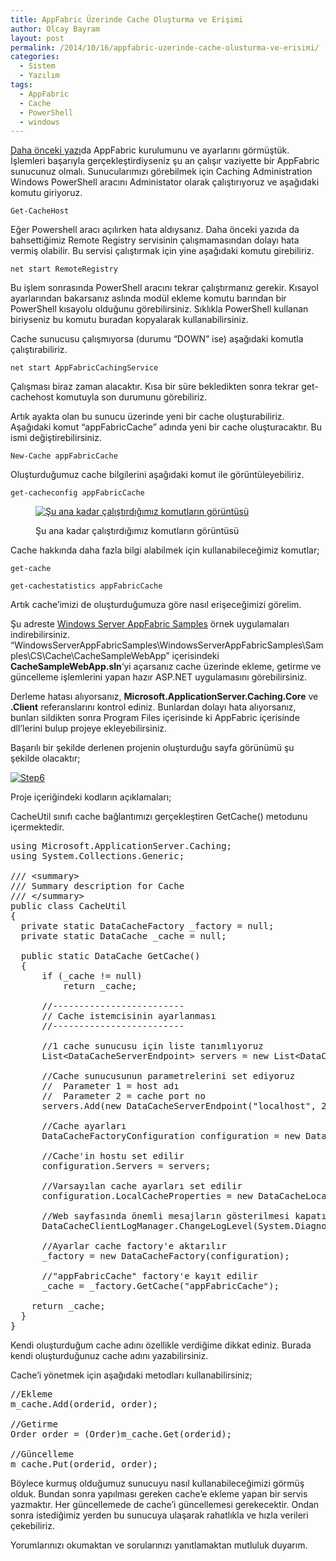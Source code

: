 ```yaml
---
title: AppFabric Üzerinde Cache Oluşturma ve Erişimi
author: Olcay Bayram
layout: post
permalink: /2014/10/16/appfabric-uzerinde-cache-olusturma-ve-erisimi/
categories:
  - Sistem
  - Yazılım
tags:
  - AppFabric
  - Cache
  - PowerShell
  - windows
---
```

[Daha önceki yazı][1]da AppFabric kurulumunu ve ayarlarını görmüştük. İşlemleri başarıyla gerçekleştirdiyseniz şu an çalışır vaziyette bir AppFabric sunucunuz olmalı. Sunucularımızı görebilmek için Caching Administration Windows PowerShell aracını Administator olarak çalıştırıyoruz ve aşağıdaki komutu giriyoruz.

`Get-CacheHost`

Eğer Powershell aracı açılırken hata aldıysanız. Daha önceki yazıda da bahsettiğimiz Remote Registry servisinin çalışmamasından dolayı hata vermiş olabilir. Bu servisi çalıştırmak için yine aşağıdaki komutu girebiliriz.

`net start RemoteRegistry`

Bu işlem sonrasında PowerShell aracını tekrar çalıştırmanız gerekir. Kısayol ayarlarından bakarsanız aslında modül ekleme komutu barından bir PowerShell kısayolu olduğunu görebilirsiniz. Sıklıkla PowerShell kullanan biriyseniz bu komutu buradan kopyalarak kullanabilirsiniz.

Cache sunucusu çalışmıyorsa (durumu &#8220;DOWN&#8221; ise) aşağıdaki komutla çalıştırabiliriz.

`net start AppFabricCachingService`

Çalışması biraz zaman alacaktır. Kısa bir süre bekledikten sonra tekrar get-cachehost komutuyla son durumunu görebiliriz.

Artık ayakta olan bu sunucu üzerinde yeni bir cache oluşturabiliriz. Aşağıdaki komut &#8220;appFabricCache&#8221; adında yeni bir cache oluşturacaktır. Bu ismi değiştirebilirsiniz.

`New-Cache appFabricCache`

Oluşturduğumuz cache bilgilerini aşağıdaki komut ile görüntüleyebiliriz.

`get-cacheconfig appFabricCache`<figure id="attachment_148" style="width: 668px" class="wp-caption aligncenter">

[<img src="http://i0.wp.com/otomatikmuhendis.com/wp-content/uploads/2014/10/Step5.png?fit=604%2C484" alt="Şu ana kadar çalıştırdığımız komutların görüntüsü" class="size-full wp-image-148" srcset="http://i0.wp.com/otomatikmuhendis.com/wp-content/uploads/2014/10/Step5.png?resize=300%2C240 300w, http://i0.wp.com/otomatikmuhendis.com/wp-content/uploads/2014/10/Step5.png?w=668 668w" sizes="(max-width: 668px) 100vw, 668px" data-recalc-dims="1" />][2]<figcaption class="wp-caption-text">Şu ana kadar çalıştırdığımız komutların görüntüsü</figcaption></figure> 

Cache hakkında daha fazla bilgi alabilmek için kullanabileceğimiz komutlar;

`get-cache`

`get-cachestatistics appFabricCache`

Artık cache&#8217;imizi de oluşturduğumuza göre nasıl erişeceğimizi görelim.

Şu adreste <a href="http://go.microsoft.com/fwlink/?LinkId=169336" target="_blank">Windows Server AppFabric Samples</a> örnek uygulamaları indirebilirsiniz. &#8220;WindowsServerAppFabricSamples\WindowsServerAppFabricSamples\Samples\CS\Cache\CacheSampleWebApp&#8221; içerisindeki **CacheSampleWebApp.sln**&#8216;yi açarsanız cache üzerinde ekleme, getirme ve güncelleme işlemlerini yapan hazır ASP.NET uygulamasını görebilirsiniz.

Derleme hatası alıyorsanız, **Microsoft.ApplicationServer.Caching.Core** ve **.Client** referanslarını kontrol ediniz. Bunlardan dolayı hata alıyorsanız, bunları sildikten sonra Program Files içerisinde ki AppFabric içerisinde dll&#8217;lerini bulup projeye ekleyebilirsiniz.

Başarılı bir şekilde derlenen projenin oluşturduğu sayfa görünümü şu şekilde olacaktır;

<a href="http://otomatikmuhendis.com/2014/10/16/appfabric-uzerinde-cache-olusturma-ve-erisimi/step6/" rel="attachment wp-att-149"><img src="http://i2.wp.com/otomatikmuhendis.com/wp-content/uploads/2014/10/Step6.png?fit=568%2C332" alt="Step6" class="aligncenter size-full wp-image-149" srcset="http://i2.wp.com/otomatikmuhendis.com/wp-content/uploads/2014/10/Step6.png?resize=300%2C175 300w, http://i2.wp.com/otomatikmuhendis.com/wp-content/uploads/2014/10/Step6.png?w=568 568w" sizes="(max-width: 568px) 100vw, 568px" data-recalc-dims="1" /></a>

Proje içeriğindeki kodların açıklamaları;

CacheUtil sınıfı cache bağlantımızı gerçekleştiren GetCache() metodunu içermektedir.

<pre class="brush: csharp; title: ; notranslate" title="">using Microsoft.ApplicationServer.Caching;
using System.Collections.Generic;

/// &lt;summary&gt;
/// Summary description for Cache
/// &lt;/summary&gt;
public class CacheUtil
{
  private static DataCacheFactory _factory = null;
  private static DataCache _cache = null;

  public static DataCache GetCache()
  {
      if (_cache != null)
          return _cache;

      //-------------------------
      // Cache istemcisinin ayarlanması 
      //-------------------------

      //1 cache sunucusu için liste tanımlıyoruz
      List&lt;DataCacheServerEndpoint&gt; servers = new List&lt;DataCacheServerEndpoint&gt;(1);

      //Cache sunucusunun parametrelerini set ediyoruz 
      //  Parameter 1 = host adı
      //  Parameter 2 = cache port no
      servers.Add(new DataCacheServerEndpoint("localhost", 22233));

      //Cache ayarları
      DataCacheFactoryConfiguration configuration = new DataCacheFactoryConfiguration();
      
      //Cache'in hostu set edilir
      configuration.Servers = servers;
      
      //Varsayılan cache ayarları set edilir
      configuration.LocalCacheProperties = new DataCacheLocalCacheProperties();

      //Web sayfasında önemli mesajların gösterilmesi kapatılır
      DataCacheClientLogManager.ChangeLogLevel(System.Diagnostics.TraceLevel.Off);

      //Ayarlar cache factory'e aktarılır
      _factory = new DataCacheFactory(configuration);

      //"appFabricCache" factory'e kayıt edilir
      _cache = _factory.GetCache("appFabricCache");
      
    return _cache;
  }
}
</pre>

Kendi oluşturduğum cache adını özellikle verdiğime dikkat ediniz. Burada kendi oluşturduğunuz cache adını yazabilirsiniz.

Cache&#8217;i yönetmek için aşağıdaki metodları kullanabilirsiniz;

<pre class="brush: csharp; title: ; notranslate" title="">//Ekleme
m_cache.Add(orderid, order);

//Getirme
Order order = (Order)m_cache.Get(orderid);

//Güncelleme
m_cache.Put(orderid, order);
</pre>

Böylece kurmuş olduğumuz sunucuyu nasıl kullanabileceğimizi görmüş olduk. Bundan sonra yapılması gereken cache&#8217;e ekleme yapan bir servis yazmaktır. Her güncellemede de cache&#8217;i güncellemesi gerekecektir. Ondan sonra istediğimiz yerden bu sunucuya ulaşarak rahatlıkla ve hızla verileri çekebiliriz.

Yorumlarınızı okumaktan ve sorularınızı yanıtlamaktan mutluluk duyarım.

 [1]: http://otomatikmuhendis.com/2014/10/15/appfabric-kurulumu-ayarlari-ve-kullanimi/
 [2]: http://i0.wp.com/otomatikmuhendis.com/wp-content/uploads/2014/10/Step5.png
